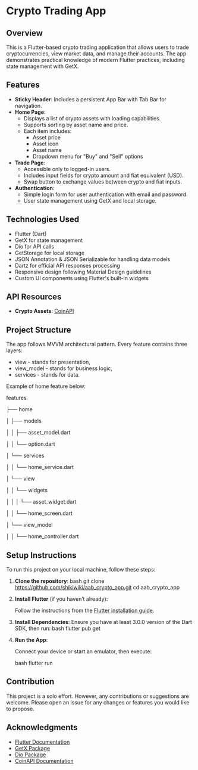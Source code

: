 # Crypto Trading App

## Overview

This is a Flutter-based crypto trading application that allows users to trade cryptocurrencies, view
market data, and manage their accounts. The app demonstrates practical knowledge of modern Flutter
practices, including state management with GetX.

## Features

- **Sticky Header**: Includes a persistent App Bar with Tab Bar for navigation.
- **Home Page**:
    - Displays a list of crypto assets with loading capabilities.
    - Supports sorting by asset name and price.
    - Each item includes:
        - Asset price
        - Asset icon
        - Asset name
        - Dropdown menu for "Buy" and "Sell" options
- **Trade Page**:
    - Accessible only to logged-in users.
    - Includes input fields for crypto amount and fiat equivalent (USD).
    - Swap button to exchange values between crypto and fiat inputs.
- **Authentication**:
    - Simple login form for user authentication with email and password.
    - User state management using GetX and local storage.

## Technologies Used

- Flutter (Dart)
- GetX for state management
- Dio for API calls
- GetStorage for local storage
- JSON Annotation & JSON Serializable for handling data models
- Dartz for efficial API responses processing
- Responsive design following Material Design guidelines
- Custom UI components using Flutter's built-in widgets

## API Resources

- **Crypto Assets**: [CoinAPI](https://www.coinapi.io)

## Project Structure

The app follows MVVM architectural pattern.
Every feature contains three layers:
* view - stands for presentation,
* view_model - stands for business logic,
* services - stands for data.

Example of home feature below:

features

├── home

│ ├── models

│ │ ├── asset_model.dart

│ │ └── option.dart

│ └── services

│ │ └── home_service.dart

│ └── view

│ │ └── widgets

│ │ │ └── asset_widget.dart

│ │ └── home_screen.dart

│ └── view_model

│ │ └── home_controller.dart

## Setup Instructions

To run this project on your local machine, follow these steps:

1. **Clone the repository**:
   bash
   git clone https://github.com/shikiwiki/aab_crypto_app.git
   cd aab_crypto_app

2. **Install Flutter** (if you haven’t already):

   Follow the instructions from
   the [Flutter installation guide](https://flutter.dev/docs/get-started/install).

3. **Install Dependencies**:
   Ensure you have at least 3.0.0 version of the Dart SDK, then run:
   bash
   flutter pub get

4. **Run the App**:

   Connect your device or start an emulator, then execute:

   bash
   flutter run

## Contribution

This project is a solo effort. However, any contributions or suggestions are welcome. Please open an
issue for any changes or features you would like to propose.

## Acknowledgments

- [Flutter Documentation](https://flutter.dev/docs)
- [GetX Package](https://pub.dev/packages/get)
- [Dio Package](https://pub.dev/packages/dio)
- [CoinAPI Documentation](https://www.coinapi.io)
